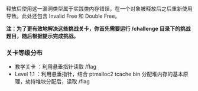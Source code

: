 释放后使用这一漏洞类型属于实践类内存错误，在一个对象被释放后之后重新使用导致。此处还包含 Invalid Free 和 Double Free。

**注：为了更有效地解决这些挑战关卡，你首先需要运行 /challenge 目录下的挑战题目，随后根据提示完成挑战。**

### 关卡等级分布

- 教学关卡 ：利用悬垂指针读取 /flag
- Level 1.1 ：利用悬垂指针，结合 ptmalloc2 tcache bin 分配堆内存的基本原理，劫持堆块分配后，读取 /flag
